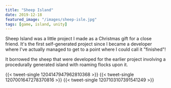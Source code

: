 ```yaml
---
title: "Sheep Island"
date: 2019-12-18
featured_image: "/images/sheep-isle.jpg"
tags: [game, island, unity]
---
```

Sheep Island was a little project I made as a Christmas gift for a close friend. It's the first self-generated project since I became a developer where I've actually managed to get to a point where I could call it "finished"!
<!--more-->
It borrowed the sheep that were developed for the earlier project involving a procedurally generated island with roaming flocks upon it. 

{{< tweet-single 1204147947962810368 >}}
{{< tweet-single 1207001647278370816 >}}
{{< tweet-single 1207103107391541249 >}}